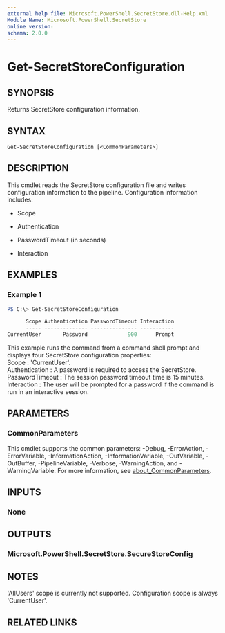 ```yaml
---
external help file: Microsoft.PowerShell.SecretStore.dll-Help.xml
Module Name: Microsoft.PowerShell.SecretStore
online version:
schema: 2.0.0
---
```


# Get-SecretStoreConfiguration

## SYNOPSIS
Returns SecretStore configuration information.

## SYNTAX

```
Get-SecretStoreConfiguration [<CommonParameters>]
```

## DESCRIPTION
This cmdlet reads the SecretStore configuration file and writes configuration information to the pipeline.
Configuration information includes:

- Scope

- Authentication

- PasswordTimeout (in seconds)

- Interaction

## EXAMPLES

### Example 1
```powershell
PS C:\> Get-SecretStoreConfiguration

      Scope Authentication PasswordTimeout Interaction
      ----- -------------- --------------- -----------
CurrentUser       Password             900      Prompt
```

This example runs the command from a command shell prompt and displays four SecretStore configuration properties:  
Scope : 'CurrentUser'.  
Authentication : A password is required to access the SecretStore.  
PasswordTimeout : The session password timeout time is 15 minutes.  
Interaction : The user will be prompted for a password if the command is run in an interactive session.  

## PARAMETERS

### CommonParameters
This cmdlet supports the common parameters: -Debug, -ErrorAction, -ErrorVariable, -InformationAction, -InformationVariable, -OutVariable, -OutBuffer, -PipelineVariable, -Verbose, -WarningAction, and -WarningVariable. For more information, see [about_CommonParameters](http://go.microsoft.com/fwlink/?LinkID=113216).

## INPUTS

### None

## OUTPUTS

### Microsoft.PowerShell.SecretStore.SecureStoreConfig

## NOTES

'AllUsers' scope is currently not supported.  Configuration scope is always 'CurrentUser'.

## RELATED LINKS
